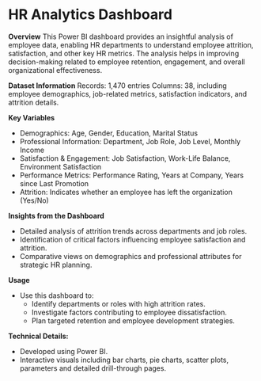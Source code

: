 # HR Analytics Dashboard
**Overview**
This Power BI dashboard provides an insightful analysis of employee data, enabling HR departments to understand employee attrition, satisfaction, and other key HR metrics. The analysis helps in improving decision-making related to employee retention, engagement, and overall organizational effectiveness.

**Dataset Information**
Records: 1,470 entries
Columns: 38, including employee demographics, job-related metrics, satisfaction indicators, and attrition details.

**Key Variables** 
- Demographics: Age, Gender, Education, Marital Status
- Professional Information: Department, Job Role, Job Level, Monthly Income
- Satisfaction & Engagement: Job Satisfaction, Work-Life Balance, Environment Satisfaction
- Performance Metrics: Performance Rating, Years at Company, Years since Last Promotion
- Attrition: Indicates whether an employee has left the organization (Yes/No)

**Insights from the Dashboard**
- Detailed analysis of attrition trends across departments and job roles.
- Identification of critical factors influencing employee satisfaction and attrition.
- Comparative views on demographics and professional attributes for strategic HR planning.

**Usage**
- Use this dashboard to:
  - Identify departments or roles with high attrition rates.
  - Investigate factors contributing to employee dissatisfaction.
  - Plan targeted retention and employee development strategies.

**Technical Details:**
- Developed using Power BI.
- Interactive visuals including bar charts, pie charts, scatter plots, parameters and detailed drill-through pages.


